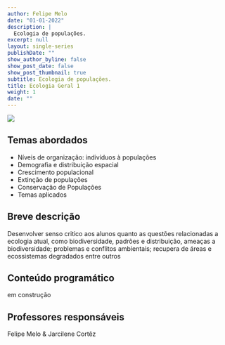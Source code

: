```yaml
---
author: Felipe Melo
date: "01-01-2022"
description: |
  Ecologia de populações.
excerpt: null
layout: single-series
publishDate: ""
show_author_byline: false
show_post_date: false
show_post_thumbnail: true
subtitle: Ecologia de populações.
title: Ecologia Geral 1
weight: 1
date: ""
---
```


<img src=https://igui-ecologia.s3.amazonaws.com/wp-content/uploads/2016/11/cardume-peixe-martelo.jpg>

## Temas abordados

- Níveis de organização: indivíduos à populações
- Demografia e distribuição espacial
- Crescimento populacional
- Extinção de populações
- Conservação de Populações
- Temas aplicados

## Breve descrição

Desenvolver senso critico aos alunos quanto as questões relacionadas a ecologia atual, como biodiversidade, padrões e distribuição, ameaças a biodiversidade; problemas e conflitos ambientais; recupera de áreas e ecossistemas degradados entre outros

## Conteúdo programático

em construção



## Professores responsáveis

Felipe Melo & Jarcilene Cortêz



